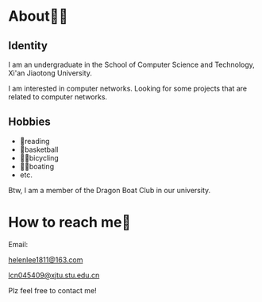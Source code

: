 # About🙇‍♀️

## Identity

I am an undergraduate in the School of Computer Science and Technology, Xi'an Jiaotong University.

I am interested in computer networks. Looking for some projects that are related to computer networks.

## Hobbies

* 📖reading
* 🏀basketball
* 🚴‍♀bicycling
* 🚣‍♀️boating
* etc.

Btw, I am a member of the Dragon Boat Club in our university.

# How to reach me📧

Email: 

helenlee1811@163.com

lcn045409@xjtu.stu.edu.cn



Plz feel free to contact me!
